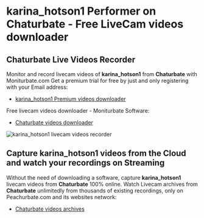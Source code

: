 # karina_hotson1 Performer on Chaturbate - Free LiveCam videos downloader

## Chaturbate Live Videos Recorder

Monitor and record livecam videos of **karina_hotson1** from **Chaturbate** with Moniturbate.com
Get a premium trial for free by just and only registering with your Email address:
* [karina_hotson1 Premium videos downloader](https://moniturbate.com/request-demo-licence-key.html)

Free livecam videos downloader - Moniturbate Software:
* [Chaturbate videos downloader](https://moniturbate.com/moniturbate-download-software.html)

![karina_hotson1 livecam videos recorder](https://peachurnet.com/templates/moniturbate-software.png)


## Capture karina_hotson1 videos from the Cloud and watch your recordings on Streaming

Without the need of downloading a software, capture **karina_hotson1** livecam videos from **Chaturbate** 100% online.
Watch Livecam archives from **Chaturbate** unlimitedly from thousands of existing recordings, only on Peachurbate.com and its websites network:
* [Chaturbate videos archives](https://peachurnet.com/)